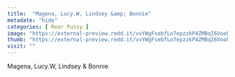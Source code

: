 ```yaml
---
title:  "Magena, Lucy.W, Lindsey &amp; Bonnie"
metadate: "hide"
categories: [ Rear Pussy ]
image: "https://external-preview.redd.it/vvYWgFsebfLo7epzzkP4ZMBqI6VooPRH43i1hAJrifE.jpg?auto=webp&s=19f743c27b64535fd6a22bfdcec8a137884dea8d"
thumb: "https://external-preview.redd.it/vvYWgFsebfLo7epzzkP4ZMBqI6VooPRH43i1hAJrifE.jpg?width=1080&crop=smart&auto=webp&s=9485440e465c02047888c65691a49e56a62ced6a"
visit: ""
---
```

Magena, Lucy.W, Lindsey &amp; Bonnie

